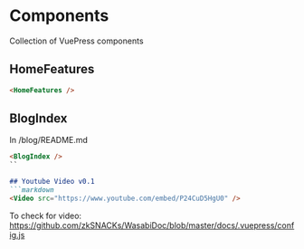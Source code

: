 # Components

Collection of VuePress components

## HomeFeatures

```markdown
<HomeFeatures />
```

## BlogIndex

In /blog/README.md

```markdown
<BlogIndex />
``

## Youtube Video v0.1
```markdown
<Video src="https://www.youtube.com/embed/P24CuD5HgU0" />
```

To check for video: https://github.com/zkSNACKs/WasabiDoc/blob/master/docs/.vuepress/config.js

